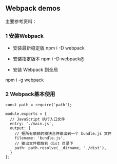 ##  Webpack demos

主要参考资料：   
    

### 1 安装Webpack
 
- 安装最新稳定版
npm i -D webpack

- 安装指定版本
npm i -D webpack@<version>


- 安装 Webpack 到全局
 
npm i -g webpack


### 2 Webpack基本使用

```
const path = require('path');

module.exports = {
  // JavaScript 执行入口文件
  entry: './main.js',
  output: {
    // 把所有依赖的模块合并输出到一个 bundle.js 文件
    filename: 'bundle.js',
    // 输出文件都放到 dist 目录下
    path: path.resolve(__dirname, './dist'),
  }
};
```












